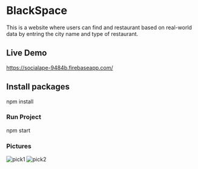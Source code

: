 # BlackSpace 

This is a website where users can find and restaurant based on real-world data by entring the city name and type of restaurant.

## Live Demo
https://socialape-9484b.firebaseapp.com/

## Install packages 

npm install 

### Run Project 

npm start

### Pictures 

![pick1](https://user-images.githubusercontent.com/24450230/75837105-d8f81700-5d91-11ea-8c48-61bfeade3046.jpg)
![pick2](https://user-images.githubusercontent.com/24450230/75837109-db5a7100-5d91-11ea-9571-28cf480583d4.jpg)

